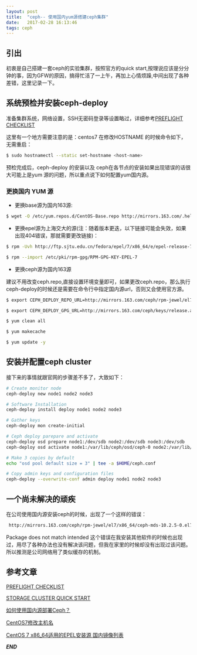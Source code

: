 ```yaml
---
layout: post
title:  "ceph-- 使用国内yum源搭建ceph集群"
date:   2017-02-28 16:13:46
tags: ceph
---
```




## 引出

初衷是自己搭建一套ceph的实验集群，按照官方的quick start,按理说应该是分分钟的事，因为GFW的原因，搞得忙活了一上午，再加上心情烦躁,中间出现了各种差错，这里记录一下。


## 系统预检并安装ceph-deploy

准备集群系统，网络设置，SSH无密码登录等设置略过，详细参考[PREFLIGHT CHECKLIST](http://docs.ceph.com/docs/master/start/quick-start-preflight/)

这里有一个地方需要注意的是：centos7 在修改HOSTNAME 的时候命令如下，无需重启：

```bash
$ sudo hostnamectl --static set-hostname <host-name>
```

预检完成后，ceph-deploy 的安装以及 ceph在各节点的安装如果出现错误的话很大可能上是yum 源的问题，所以重点说下如何配置yum国内源。


### 更换国内 YUM 源

- 更换base源为国内163源:

```bash
$ wget -O /etc/yum.repos.d/CentOS-Base.repo http://mirrors.163.com/.help/CentOS7-Base-163.repo
```

- 更换epel源为上海交大的源(注：随着版本更迭，以下链接可能会失效，如果出现404错误，那就需要更改链接)：

```bash
$ rpm -Uvh http://ftp.sjtu.edu.cn/fedora/epel/7/x86_64/e/epel-release-7-9.noarch.rpm

$ rpm --import /etc/pki/rpm-gpg/RPM-GPG-KEY-EPEL-7

```

- 更换ceph源为国内163源

建议不用改变ceph.repo,直接设置环境变量即可，如果更改ceph.repo，那么执行ceph-deploy的时候还是需要在命令行中指定国内源url，否则又会使用官方源。

```bash
$ export CEPH_DEPLOY_REPO_URL=http://mirrors.163.com/ceph/rpm-jewel/el7

$ export CEPH_DEPLOY_GPG_URL=http://mirrors.163.com/ceph/keys/release.asc

$ yum clean all

$ yum makecache

$ yum update -y

```






## 安装并配置ceph cluster

接下来的事情就跟官网的步骤差不多了，大致如下：

```bash
# Create monitor node
ceph-deploy new node1 node2 node3

# Software Installation
ceph-deploy install deploy node1 node2 node3

# Gather keys
ceph-deploy mon create-initial

# Ceph deploy parepare and activate
ceph-deploy osd prepare node1:/dev/sdb node2:/dev/sdb node3:/dev/sdb
ceph-deploy osd activate node1:/var/lib/ceph/osd/ceph-0 node2:/var/lib/ceph/osd/ceph-1 node3:/var/lib/ceph/osd/ceph-2

# Make 3 copies by default
echo "osd pool default size = 3" | tee -a $HOME/ceph.conf

# Copy admin keys and configuration files
ceph-deploy --overwrite-conf admin deploy node1 node2 node3

```


## 一个尚未解决的顽疾

在公司使用国内源安装ceph的时候，出现了一个这样的错误：

```bash
 http://mirrors.163.com/ceph/rpm-jewel/el7/x86_64/ceph-mds-10.2.5-0.el7.x86_64.rpm: [Errno -1] Package does not match intended download. Suggestion: run yum --enablerepo=ceph clean metadata
```

Package does not match intended 这个错误在我安装其他软件的时候也出现过，用尽了各种办法也没有解决该问题，但我在家里的时候却没有出现过该问题。所以推测是公司网络用了类似缓存的机制。


## 参考文章


[PREFLIGHT CHECKLIST](http://docs.ceph.com/docs/master/start/quick-start-preflight/)

[STORAGE CLUSTER QUICK START](http://docs.ceph.com/docs/master/start/quick-ceph-deploy/)

[如何使用国内源部署Ceph？](http://ceph.org.cn/2016/09/02/%E5%A6%82%E4%BD%95%E4%BD%BF%E7%94%A8%E5%9B%BD%E5%86%85%E6%BA%90%E9%83%A8%E7%BD%B2ceph%EF%BC%9F/)

[CentOS7修改主机名](http://www.centoscn.com/CentOS/config/2014/1031/4039.html)

[CentOS 7 x86_64适用的EPEL安装源 国内镜像列表](http://itgeeker.net/centos-7-epel-china-mirror-repository/)


***END***

